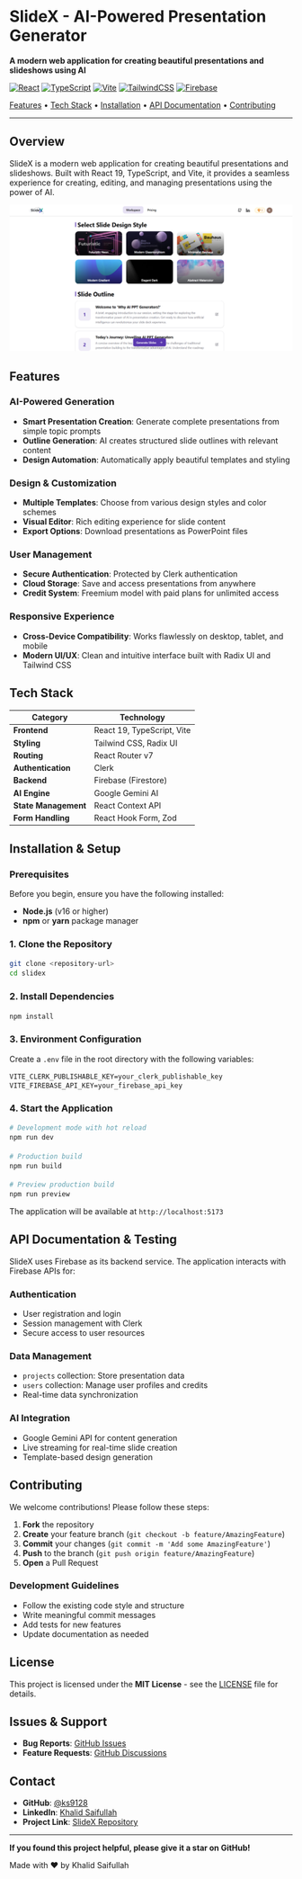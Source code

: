 # SlideX - AI-Powered Presentation Generator

**A modern web application for creating beautiful presentations and slideshows using AI**

[![React](https://img.shields.io/badge/React-20232A?style=for-the-badge&logo=react&logoColor=61DAFB)](https://reactjs.org/)
[![TypeScript](https://img.shields.io/badge/TypeScript-007ACC?style=for-the-badge&logo=typescript&logoColor=white)](https://www.typescriptlang.org/)
[![Vite](https://img.shields.io/badge/Vite-B73BFE?style=for-the-badge&logo=vite&logoColor=FFD62E)](https://vitejs.dev/)
[![TailwindCSS](https://img.shields.io/badge/Tailwind_CSS-38B2AC?style=for-the-badge&logo=tailwind-css&logoColor=white)](https://tailwindcss.com/)
[![Firebase](https://img.shields.io/badge/Firebase-039BE5?style=for-the-badge&logo=Firebase&logoColor=white)](https://firebase.google.com/)

[Features](#-features) • [Tech Stack](#️-tech-stack) • [Installation](#️-installation--setup) • [API Documentation](#-api-documentation--testing) • [Contributing](#-contributing)

---

## Overview

SlideX is a modern web application for creating beautiful presentations and slideshows. Built with React 19, TypeScript, and Vite, it provides a seamless experience for creating, editing, and managing presentations using the power of AI.

[![SlideX Demo](main_image.png)](https://youtu.be/xgTlJS_-94A)

## Features

### AI-Powered Generation

- **Smart Presentation Creation**: Generate complete presentations from simple topic prompts
- **Outline Generation**: AI creates structured slide outlines with relevant content
- **Design Automation**: Automatically apply beautiful templates and styling

### Design & Customization

- **Multiple Templates**: Choose from various design styles and color schemes
- **Visual Editor**: Rich editing experience for slide content
- **Export Options**: Download presentations as PowerPoint files

### User Management

- **Secure Authentication**: Protected by Clerk authentication
- **Cloud Storage**: Save and access presentations from anywhere
- **Credit System**: Freemium model with paid plans for unlimited access

### Responsive Experience

- **Cross-Device Compatibility**: Works flawlessly on desktop, tablet, and mobile
- **Modern UI/UX**: Clean and intuitive interface built with Radix UI and Tailwind CSS

## Tech Stack

| Category           | Technology                |
| ------------------ | ------------------------- |
| **Frontend**       | React 19, TypeScript, Vite |
| **Styling**        | Tailwind CSS, Radix UI    |
| **Routing**        | React Router v7           |
| **Authentication** | Clerk                     |
| **Backend**        | Firebase (Firestore)      |
| **AI Engine**      | Google Gemini AI          |
| **State Management** | React Context API       |
| **Form Handling**  | React Hook Form, Zod      |

## Installation & Setup

### Prerequisites

Before you begin, ensure you have the following installed:

- **Node.js** (v16 or higher)
- **npm** or **yarn** package manager

### 1. Clone the Repository

```bash
git clone <repository-url>
cd slidex
```

### 2. Install Dependencies

```bash
npm install
```

### 3. Environment Configuration

Create a `.env` file in the root directory with the following variables:

```
VITE_CLERK_PUBLISHABLE_KEY=your_clerk_publishable_key
VITE_FIREBASE_API_KEY=your_firebase_api_key
```

### 4. Start the Application

```bash
# Development mode with hot reload
npm run dev

# Production build
npm run build

# Preview production build
npm run preview
```

The application will be available at `http://localhost:5173`

## API Documentation & Testing

SlideX uses Firebase as its backend service. The application interacts with Firebase APIs for:

### Authentication

- User registration and login
- Session management with Clerk
- Secure access to user resources

### Data Management

- `projects` collection: Store presentation data
- `users` collection: Manage user profiles and credits
- Real-time data synchronization

### AI Integration

- Google Gemini API for content generation
- Live streaming for real-time slide creation
- Template-based design generation

## Contributing

We welcome contributions! Please follow these steps:

1. **Fork** the repository
2. **Create** your feature branch (`git checkout -b feature/AmazingFeature`)
3. **Commit** your changes (`git commit -m 'Add some AmazingFeature'`)
4. **Push** to the branch (`git push origin feature/AmazingFeature`)
5. **Open** a Pull Request

### Development Guidelines

- Follow the existing code style and structure
- Write meaningful commit messages
- Add tests for new features
- Update documentation as needed

## License

This project is licensed under the **MIT License** - see the [LICENSE](LICENSE) file for details.

## Issues & Support

- **Bug Reports**: [GitHub Issues](https://github.com/ks9128/slidex/issues)
- **Feature Requests**: [GitHub Discussions](https://github.com/ks9128/slidex/discussions)

## Contact

- **GitHub**: [@ks9128](https://github.com/ks9128)
- **LinkedIn**: [Khalid Saifullah](https://www.linkedin.com/in/khalidsaifullah-ks/)
- **Project Link**: [SlideX Repository](https://github.com/ks9128/slidex)

---

**If you found this project helpful, please give it a star on GitHub!**

Made with ❤️ by Khalid Saifullah